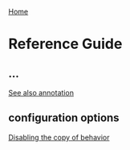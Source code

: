 [Home](../)
# Reference Guide

## ...

[See also annotation](seeAlso.md)

## configuration options

[Disabling the copy of behavior](copyOf.md)